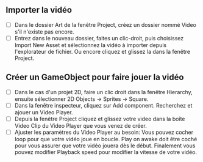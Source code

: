 ## Importer la vidéo
- [ ] Dans le dossier Art de la fenêtre Project, créez un dossier nommé Video s'il n'existe pas encore.
- [ ] Entrez dans le nouveau dossier, faites un clic-droit, puis choisissez Import New Asset et sélectionnez la vidéo à importer depuis l'explorateur de fichier. Ou encore cliquez et glissez la dans la fenêtre Project.

## Créer un GameObject pour faire jouer la vidéo
- [ ] Dans le cas d'un projet 2D, faire un clic droit dans la fenêtre Hierarchy, ensuite sélectionner 2D Objects -> Sprites -> Square.
- [ ] Dans la fenêtre inspecteur, cliquez sur Add component. Recherchez et ajouer un Video Player.
- [ ] Depuis la fenêtre Project cliquez et glissez votre video dans la boîte Video Clip du Video Player que vous venez de créer.
- [ ] Ajuster les paramètres du Video Player au besoin: Vous pouvez cocher loop pour que votre vidéo joue en boucle. Play on awake doit être coché pour vous assurer que votre vidéo jouera dès le début. Finalement vous pouvez modifier Playback speed pour modifier la vitesse de votre vidéo.

